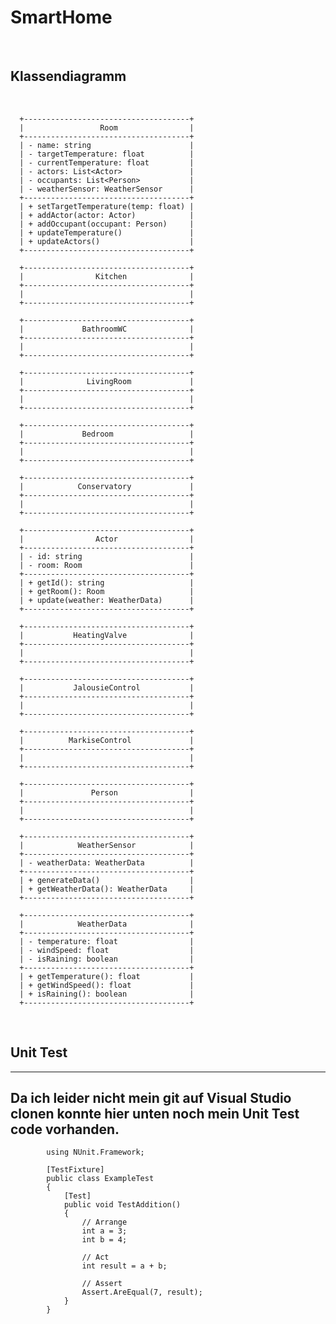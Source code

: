 # SmartHome

<br>

## Klassendiagramm

<br>

      +-------------------------------------+
      |                 Room                |
      +-------------------------------------+
      | - name: string                      |
      | - targetTemperature: float          |
      | - currentTemperature: float         |
      | - actors: List<Actor>               |
      | - occupants: List<Person>           |
      | - weatherSensor: WeatherSensor      |
      +-------------------------------------+
      | + setTargetTemperature(temp: float) |
      | + addActor(actor: Actor)            |
      | + addOccupant(occupant: Person)     |
      | + updateTemperature()               |
      | + updateActors()                    |
      +-------------------------------------+

      +-------------------------------------+
      |                Kitchen              |
      +-------------------------------------+
      |                                     |
      +-------------------------------------+

      +-------------------------------------+
      |             BathroomWC              |
      +-------------------------------------+
      |                                     |
      +-------------------------------------+

      +-------------------------------------+
      |              LivingRoom             |
      +-------------------------------------+
      |                                     |
      +-------------------------------------+

      +-------------------------------------+
      |             Bedroom                 |
      +-------------------------------------+
      |                                     |
      +-------------------------------------+

      +-------------------------------------+
      |            Conservatory             |
      +-------------------------------------+
      |                                     |
      +-------------------------------------+

      +-------------------------------------+
      |                Actor                |
      +-------------------------------------+
      | - id: string                        |
      | - room: Room                        |
      +-------------------------------------+
      | + getId(): string                   |
      | + getRoom(): Room                   |
      | + update(weather: WeatherData)      |
      +-------------------------------------+

      +-------------------------------------+
      |           HeatingValve              |
      +-------------------------------------+
      |                                     |
      +-------------------------------------+

      +-------------------------------------+
      |           JalousieControl           |
      +-------------------------------------+
      |                                     |
      +-------------------------------------+

      +-------------------------------------+
      |          MarkiseControl             |
      +-------------------------------------+
      |                                     |
      +-------------------------------------+

      +-------------------------------------+
      |               Person                |
      +-------------------------------------+
      |                                     |
      +-------------------------------------+

      +-------------------------------------+
      |            WeatherSensor            |
      +-------------------------------------+
      | - weatherData: WeatherData          |
      +-------------------------------------+
      | + generateData()                    |
      | + getWeatherData(): WeatherData     |
      +-------------------------------------+

      +-------------------------------------+
      |            WeatherData              |
      +-------------------------------------+
      | - temperature: float                |
      | - windSpeed: float                  |
      | - isRaining: boolean                |
      +-------------------------------------+
      | + getTemperature(): float           |
      | + getWindSpeed(): float             |
      | + isRaining(): boolean              |
      +-------------------------------------+
 
 
 
 <br>

## Unit Test

---
Da ich leider nicht mein git auf Visual Studio clonen konnte hier unten noch mein Unit Test code vorhanden.
---


            using NUnit.Framework;

            [TestFixture]
            public class ExampleTest
            {
                [Test]
                public void TestAddition()
                {
                    // Arrange
                    int a = 3;
                    int b = 4;

                    // Act
                    int result = a + b;

                    // Assert
                    Assert.AreEqual(7, result);
                }
            }

